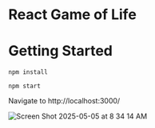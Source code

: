 # React Game of Life

# Getting Started
```
npm install
```
```
npm start
```

Navigate to http://localhost:3000/

![Screen Shot 2025-05-05 at 8 34 14 AM](https://github.com/user-attachments/assets/03e091db-4ef2-4154-b0ca-e9a378649ab5)

